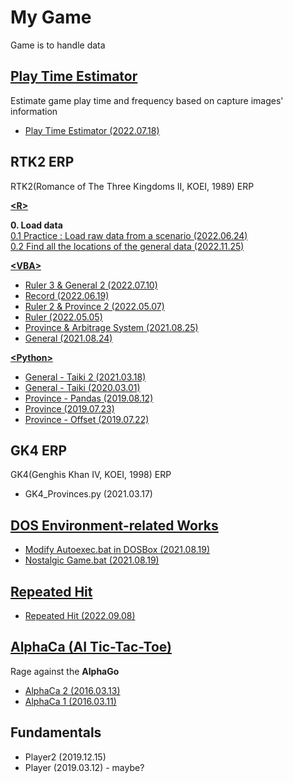 # My Game

Game is to handle data



## [Play Time Estimator](/PlayTimeEstimator#play-time-estimator)

Estimate game play time and frequency based on capture images' information

- [Play Time Estimator (2022.07.18)](/PlayTimeEstimator#play-time-estimator-20220718)



## RTK2 ERP

RTK2(Romance of The Three Kingdoms II, KOEI, 1989) ERP  

[**\<R>**](./RTK2/R/)

**0. Load data**  
[0.1 Practice : Load raw data from a scenario (2022.06.24)](./RTK2/R/README.md#01-practice--load-raw-data-from-a-scenario-20220624)  
[0.2 Find all the locations of the general data (2022.11.25)](./RTK2/R/README.md#02-find-all-the-locations-of-the-general-data-20221125)

[**\<VBA>**](./RTK2/VBA/)

- [Ruler 3 & General 2 (2022.07.10)](./RTK2/VBA/README.md#ruler-3--general-2-20220710)
- [Record (2022.06.19)](./RTK2/VBA/README.md#record-20220619)
- [Ruler 2 & Province 2 (2022.05.07)](./RTK2/VBA/README.md#ruler-2--province-2-20220507)
- [Ruler (2022.05.05)](./RTK2/VBA/README.md#ruler-20220505)
- [Province & Arbitrage System (2021.08.25)](./RTK2/VBA/README.md#province--arbitrage-system-20210825)
- [General (2021.08.24)](./RTK2/VBA/README.md#general-20210824)


[**\<Python>**](./RTK2/Python/)

- [General - Taiki 2 (2021.03.18)](./RTK2/Python/README.md#general---taiki-2-20210318)
- [General - Taiki (2020.03.01)](./RTK2/Python/README.md#general---taiki-20200301)
- [Province - Pandas (2019.08.12)](./RTK2/Python/README.md#province---pandas-20190812)
- [Province (2019.07.23)](./RTK2/Python/README.md#province-20190723)
- [Province - Offset (2019.07.22)](./RTK2/Python/README.md#province---offset-20190722)



## GK4 ERP

GK4(Genghis Khan Ⅳ, KOEI, 1998) ERP

- GK4_Provinces.py (2021.03.17)



## [DOS Environment-related Works](/DOS#my-dos-environment-related-works)

- [Modify Autoexec.bat in DOSBox (2021.08.19)](/DOS#modify-autoexecbat-in-dosbox-20210819)
- [Nostalgic Game.bat (2021.08.19)](/DOS#nostalgic-gamebat-20210819)



## [Repeated Hit](/RepeatedHit/README.md#repeated-hit)

- [Repeated Hit (2022.09.08)](/RepeatedHit/README.md#repeated-hit-20220908)



## [AlphaCa (AI Tic-Tac-Toe)](/AlphaCa#alphaca-ai-tic-tac-toe)

Rage against the **AlphaGo**

- [AlphaCa 2 (2016.03.13)](/AlphaCa#alphaca-2-20160313)
- [AlphaCa 1 (2016.03.11)](/AlphaCa#alphaca-1-20160311)



## Fundamentals

- Player2 (2019.12.15)
- Player (2019.03.12) - maybe?